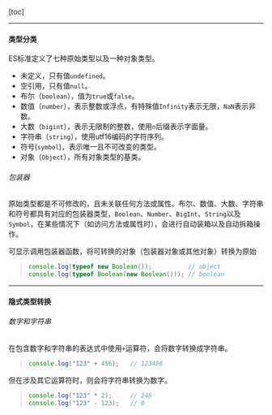 [toc]

---

#### 类型分类

ES标准定义了七种原始类型以及一种对象类型。

*   未定义，只有值`undefined`。
*   空引用，只有值`null`。
*   布尔（`boolean`），值为`true`或`false`。
*   数值（`number`），表示整数或浮点，有特殊值`Infinity`表示无限，`NaN`表示非数。
*   大数（`bigint`），表示无限制的整数，使用`n`后缀表示字面量。
*   字符串（`string`），使用utf16编码的字符序列。
*   符号(`symbol`)，表示唯一且不可改变的类型。
*   对象（`Object`），所有对象类型的基类。

###### 包装器

原始类型都是不可修改的，且未关联任何方法或属性。布尔、数值、大数、字符串和符号都具有对应的包装器类型，`Boolean`、`Number`、`BigInt`、`String`以及`Symbol`，在某些情况下（如访问方法或属性时），会进行自动装箱以及自动拆箱操作。

可显示调用包装器函数，将可转换的对象（包装器对象或其他对象）转换为原始

>   ```js
>   console.log(typeof new Boolean());          // object
>   console.log(typeof Boolean(new Boolean())); // boolean
>   ```

---

#### 隐式类型转换

###### 数字和字符串

在包含数字和字符串的表达式中使用`+`运算符，会将数字转换成字符串。

>   ```js
>   console.log("123" + 456);   // 123456
>   ```

但在涉及其它运算符时，则会将字符串转换为数字。

>```js
>console.log("123" * 2);     // 246
>console.log("123" - 123);   // 0
>```

